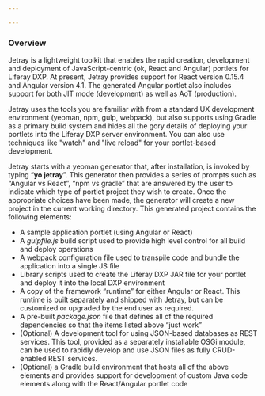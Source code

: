 ```yaml
---

---
```

### Overview

Jetray is a lightweight toolkit that enables the rapid creation, development and deployment of JavaScript-centric (ok, React and Angular) portlets for Liferay DXP. At present, Jetray provides support for React version 0.15.4 and Angular version 4.1. The generated Angular portlet also includes support for both JIT mode (development) as well as AoT (production).

Jetray uses the tools you are familiar with from a standard UX development environment (yeoman, npm, gulp, webpack), but also supports using Gradle as a primary build system and hides all the gory details of deploying your portlets into the Liferay DXP server environment. You can also use techniques like "watch" and "live reload" for your portlet-based development.

Jetray starts with a yeoman generator that, after installation, is invoked by typing “**yo jetray**”. This generator then provides a series of prompts such as “Angular vs React”, “npm vs gradle” that are answered by the user to indicate which type of portlet project they wish to create. Once the appropriate choices have been made, the generator will create a new project in the current working directory. This generated project contains the following elements:

-   A sample application portlet (using Angular or React)
-   A *gulpfile.js* build script used to provide high level control for all build and deploy operations
-   A webpack configuration file used to transpile code and bundle the application into a single JS file
-   Library scripts used to create the Liferay DXP JAR file for your portlet and deploy it into the local DXP environment
-   A copy of the framework “runtime” for either Angular or React. This runtime is built separately and shipped with Jetray, but can be customized or upgraded by the end user as required.
-   A pre-built *package.json* file that defines all of the required dependencies so that the items listed above “just work”
-   (Optional) A development tool for using  JSON-based databases as REST services. This tool, provided as a separately installable OSGi module, can be used to rapidly develop and use JSON files as fully CRUD-enabled REST services.
-   (Optional) a Gradle build environment that hosts all of the above elements and provides support for development of custom Java code elements along with the React/Angular portlet code
